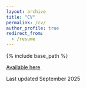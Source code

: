 ```yaml
---
layout: archive
title: "CV"
permalink: /cv/
author_profile: true
redirect_from:
  - /resume
---
```


{% include base_path %}

[Available here](http://sam-houskeeper.github.io/files/Houskeeper_CV.pdf)

Last updated September 2025